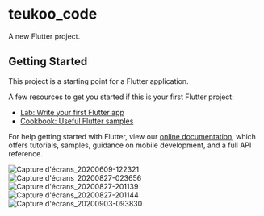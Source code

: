 # teukoo_code

A new Flutter project.

## Getting Started

This project is a starting point for a Flutter application.

A few resources to get you started if this is your first Flutter project:

- [Lab: Write your first Flutter app](https://flutter.dev/docs/get-started/codelab)
- [Cookbook: Useful Flutter samples](https://flutter.dev/docs/cookbook)

For help getting started with Flutter, view our
[online documentation](https://flutter.dev/docs), which offers tutorials,
samples, guidance on mobile development, and a full API reference.


![Capture d'écrans_20200609-122321](https://user-images.githubusercontent.com/23113767/98775442-74478e80-23ed-11eb-8b22-292d93c6e02b.png)
![Capture d'écrans_20200827-023656](https://user-images.githubusercontent.com/23113767/98775445-7578bb80-23ed-11eb-90ec-565762199885.png)
![Capture d'écrans_20200827-201139](https://user-images.githubusercontent.com/23113767/98775446-77427f00-23ed-11eb-90a2-d2abfc1cc8b6.png)
![Capture d'écrans_20200827-201144](https://user-images.githubusercontent.com/23113767/98775448-77db1580-23ed-11eb-9937-0ea46e98ea00.png)
![Capture d'écrans_20200903-093830](https://user-images.githubusercontent.com/23113767/98775450-77db1580-23ed-11eb-88ac-85f1beb1faab.png)
